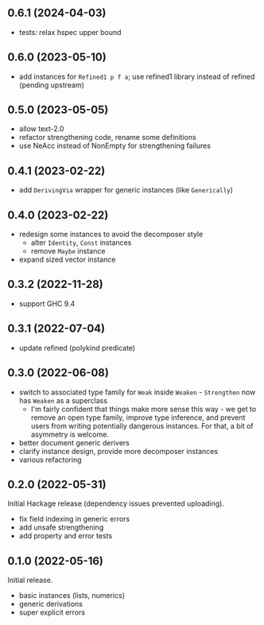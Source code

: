 ## 0.6.1 (2024-04-03)
  * tests: relax hspec upper bound

## 0.6.0 (2023-05-10)
  * add instances for `Refined1 p f a`; use refined1 library instead of refined
    (pending upstream)

## 0.5.0 (2023-05-05)
  * allow text-2.0
  * refactor strengthening code, rename some definitions
  * use NeAcc instead of NonEmpty for strengthening failures

## 0.4.1 (2023-02-22)
  * add `DerivingVia` wrapper for generic instances (like `Generically`)

## 0.4.0 (2023-02-22)
  * redesign some instances to avoid the decomposer style
    * alter `Identity`, `Const` instances
    * remove `Maybe` instance
  * expand sized vector instance

## 0.3.2 (2022-11-28)
  * support GHC 9.4

## 0.3.1 (2022-07-04)
  * update refined (polykind predicate)

## 0.3.0 (2022-06-08)
  * switch to associated type family for `Weak` inside `Weaken` - `Strengthen`
    now has `Weaken` as a superclass
    * I'm fairly confident that things make more sense this way - we get to
      remove an open type family, improve type inference, and prevent users from
      writing potentially dangerous instances. For that, a bit of asymmetry is
      welcome.
  * better document generic derivers
  * clarify instance design, provide more decomposer instances
  * various refactoring

## 0.2.0 (2022-05-31)
Initial Hackage release (dependency issues prevented uploading).

  * fix field indexing in generic errors
  * add unsafe strengthening
  * add property and error tests

## 0.1.0 (2022-05-16)
Initial release.

  * basic instances (lists, numerics)
  * generic derivations
  * super explicit errors
